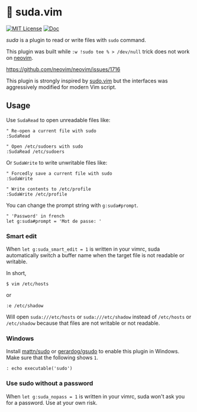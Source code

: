 # 🥪 suda.vim

[![MIT License](https://img.shields.io/badge/license-MIT-blue.svg?style=flat-square)](LICENSE)
[![Doc](https://img.shields.io/badge/doc-%3Ah%20suda-orange.svg?style=flat-square)](doc/suda.txt)

_suda_ is a plugin to read or write files with `sudo` command.

This plugin was built while `:w !sudo tee % > /dev/null` trick does not work on [neovim][].

https://github.com/neovim/neovim/issues/1716

This plugin is strongly inspired by [sudo.vim][] but the interfaces was aggressively modified for modern Vim script.

[sudo.vim]: https://github.com/vim-scripts/sudo.vim
[neovim]: https://github.com/neovim/neovim

## Usage

Use `SudaRead` to open unreadable files like:

```
" Re-open a current file with sudo
:SudaRead

" Open /etc/sudoers with sudo
:SudaRead /etc/sudoers
```

Or `SudaWrite` to write unwritable files like:

```
" Forcedly save a current file with sudo
:SudaWrite

" Write contents to /etc/profile
:SudaWrite /etc/profile
```

You can change the prompt string with `g:suda#prompt`.

```vim
" 'Password' in french
let g:suda#prompt = 'Mot de passe: '
```

### Smart edit

When `let g:suda_smart_edit = 1` is written in your vimrc, suda automatically switch a buffer name when the target file is not readable or writable.

In short,

```
$ vim /etc/hosts
```

or

```
:e /etc/shadow
```

Will open `suda:///etc/hosts` or `suda:///etc/shadow` instead of `/etc/hosts` or `/etc/shadow` because that files are not writable or not readable.

### Windows

Install [mattn/sudo](https://github.com/mattn/sudo) or [gerardog/gsudo](https://github.com/gerardog/gsudo) to enable this plugin in Windows.
Make sure that the following shows `1`.

```vim
: echo executable('sudo')
```

### Use sudo without a password

When `let g:suda_nopass = 1` is written in your vimrc, suda won't ask you for a password. Use at your own risk.
